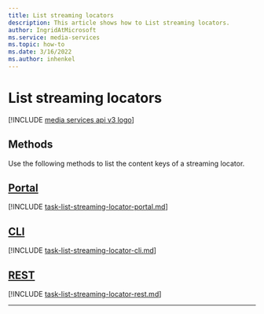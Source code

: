 ```yaml
---
title: List streaming locators
description: This article shows how to List streaming locators.
author: IngridAtMicrosoft
ms.service: media-services
ms.topic: how-to
ms.date: 3/16/2022
ms.author: inhenkel
---
```


# List streaming locators

[!INCLUDE [media services api v3 logo](./includes/v3-hr.md)]

## Methods

Use the following methods to list the content keys of a streaming locator.

## [Portal](#tab/portal/)

[!INCLUDE [task-list-streaming-locator-portal.md](./includes/task-list-streaming-locator-portal.md)]

## [CLI](#tab/cli/)

[!INCLUDE [task-list-streaming-locator-cli.md](./includes/task-list-streaming-locator-cli.md)]

## [REST](#tab/rest/)

[!INCLUDE [task-list-streaming-locator-rest.md](./includes/task-list-streaming-locator-rest.md)]

---

